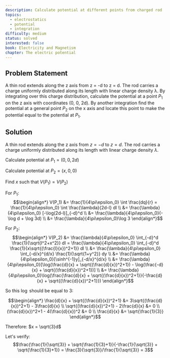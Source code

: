 ```yaml
---
description: Calculate potential at different points from charged rod
topics:
  - electrostatics
  - potential
  - integration
difficulty: medium
status: solved
interested: false
book: Electricity and Magnetism
chapter: The electric potential
---
```


## Problem Statement
A thin rod extends along the z axis from z = -d to z = d. The rod carries a charge uniformly distributed along its length with linear charge density λ. By integrating over this charge distribution, calculate the potential at a point $P_1$ on the z axis with coordinates (0, 0, 2d). By another integration find the potential at a general point $P_2$ on the x axis and locate this point to make the potential equal to the potential at $P_1$.

## Solution 

A thin rod extends along the z axis from $z = -d$ to $z = d$. The rod carries a charge uniformly distributed along its length with linear charge density $\lambda$.

Calculate potential at $P_1 = (0,0,2d)$

Calculate potential at $P_2 = (x,0,0)$

Find $x$ such that $V(P_1) = V(P_2)$

For $P_1$:
$$\begin{align*}
V(P_1) &= \frac{1}{4\pi\epsilon_0} \int \frac{dq}{r} = \frac{1}{4\pi\epsilon_0} \int \frac{\lambda}{2d-l} dl \\
&= \frac{\lambda}{4\pi\epsilon_0} [-\log(2d-l)]_{-d}^d \\
&= \frac{\lambda}{4\pi\epsilon_0}(-\log d + \log 3d) \\
&= \frac{\lambda}{4\pi\epsilon_0}\log 3
\end{align*}$$

For $P_2$:
$$\begin{align*}
V(P_2) &= \frac{\lambda}{4\pi\epsilon_0} \int_{-d}^d \frac{1}{\sqrt{l^2+x^2}} dl = \frac{\lambda}{4\pi\epsilon_0} \int_{-d}^d \frac{1}{x\sqrt{(\frac{l}{x})^2+1}} dl \\
&= \frac{\lambda}{4\pi\epsilon_0} \int_{-d/x}^{d/x} \frac{1}{\sqrt{1+y^2}} dy \\
&= \frac{\lambda}{4\pi\epsilon_0}[\sinh^{-1}y]_{-d/x}^{d/x} \\
&= \frac{\lambda}{4\pi\epsilon_0}[\log(\frac{d}{x} + \sqrt{(\frac{d}{x})^2+1}) - \log(\frac{-d}{x} + \sqrt{(\frac{d}{x})^2+1})] \\
&= \frac{\lambda}{4\pi\epsilon_0}\log(\frac{\frac{d}{x} + \sqrt{(\frac{d}{x})^2+1}}{-\frac{d}{x} + \sqrt{(\frac{d}{x})^2+1}})
\end{align*}$$

So this $\log$ should be equal to 3:

$$\begin{align*}
\frac{d}{x} + \sqrt{(\frac{d}{x})^2+1} &= 3\sqrt{(\frac{d}{x})^2+1} - 3\frac{d}{x} \\
\sqrt{(\frac{d}{x})^2+1} - 2\frac{d}{x} &= 0 \\
(\frac{d}{x})^2+1 - 4(\frac{d}{x})^2 &= 0 \\
\frac{d}{x} &= \sqrt{\frac{1}{3}}
\end{align*}$$

Therefore: $x = \sqrt{3}d$

Let's verify:
$$\frac{\frac{1}{\sqrt{3}} + \sqrt{\frac{1}{3}+1}}{-\frac{1}{\sqrt{3}} + \sqrt{\frac{1}{3}+1}} = \frac{3}{\sqrt{3}}/\frac{1}{\sqrt{3}} = 3$$